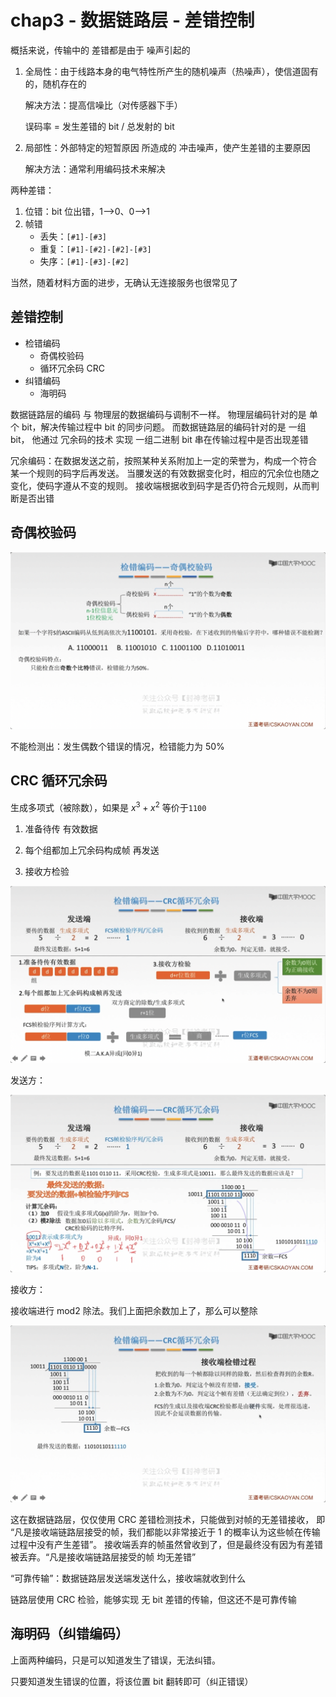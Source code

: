 # chap3 - 数据链路层 - 差错控制

概括来说，传输中的 差错都是由于 噪声引起的

1. 全局性：由于线路本身的电气特性所产生的随机噪声（热噪声），使信道固有的，随机存在的

   解决方法：提高信噪比（对传感器下手）

   误码率 = 发生差错的 bit / 总发射的 bit

2. 局部性：外部特定的短暂原因 所造成的 冲击噪声，使产生差错的主要原因

   解决方法：通常利用编码技术来解决

两种差错：

1. 位错：bit 位出错，1-->0、0-->1
2. 帧错
   - 丢失：`[#1]-[#3]`
   - 重复：`[#1]-[#2]-[#2]-[#3]`
   - 失序：`[#1]-[#3]-[#2]`

当然，随着材料方面的进步，无确认无连接服务也很常见了

## 差错控制

- 检错编码
  - 奇偶校验码
  - 循环冗余码 CRC
- 纠错编码
  - 海明码

数据链路层的编码 与 物理层的数据编码与调制不一样。
物理层编码针对的是 单个 bit，解决传输过程中 bit 的同步问题。
而数据链路层的编码针对的是 一组 bit，
他通过 冗余码的技术 实现 一组二进制 bit 串在传输过程中是否出现差错

冗余编码：在数据发送之前，按照某种关系附加上一定的荣誉为，构成一个符合 某一个规则的码字后再发送。
当腰发送的有效数据变化时，相应的冗余位也随之变化，使码字遵从不变的规则。
接收端根据收到码字是否仍符合元规则，从而判断是否出错

## 奇偶校验码

![](image/2024-02-23-12-02-37.png)

不能检测出：发生偶数个错误的情况，检错能力为 50%

## CRC 循环冗余码

生成多项式（被除数），如果是 $x^3 + x^2$ 等价于`1100`

1. 准备待传 有效数据

2. 每个组都加上冗余码构成帧 再发送

3. 接收方检验

![](image/2024-02-23-12-08-04.png)

发送方：

![](image/2024-02-23-12-11-53.png)

接收方：

接收端进行 mod2 除法。我们上面把余数加上了，那么可以整除

![](image/2024-02-23-12-14-21.png)

这在数据链路层，仅仅使用 CRC 差错检测技术，只能做到对帧的无差错接收，
即 “凡是接收端链路层接受的帧，我们都能以非常接近于 1 的概率认为这些帧在传输过程中没有产生差错”。
接收端丢弃的帧虽然曾收到了，但是最终没有因为有差错被丢弃。“凡是接收端链路层接受的帧 均无差错”

“可靠传输”：数据链路层发送端发送什么，接收端就收到什么

链路层使用 CRC 检验，能够实现 无 bit 差错的传输，但这还不是可靠传输

## 海明码（纠错编码）

上面两种编码，只是可以知道发生了错误，无法纠错。

只要知道发生错误的位置，将该位置 bit 翻转即可（纠正错误）

